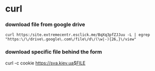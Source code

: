 curl
========================
### download file from google drive
	curl https:/site.extremecentr.esclick.me/BqXq3pfZJJuu -L | egrep "https:\/\/drive\.google\.com\/file\/d\/(\w|-){26,}\/view"

### download specific file behind the form

curl -c cookie https://sva.kiev.ua$FILE